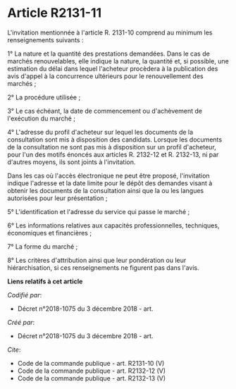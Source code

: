 # Article R2131-11

L'invitation mentionnée à l'article R. 2131-10 comprend au minimum les renseignements suivants : 

1° La nature et la quantité des prestations demandées. Dans le cas de marchés renouvelables, elle indique la nature, la
quantité et, si possible, une estimation du délai dans lequel l'acheteur procèdera à la publication des avis d'appel à la
concurrence ultérieurs pour le renouvellement des marchés ; 

2° La procédure utilisée ; 

3° Le cas échéant, la date de commencement ou d'achèvement de l'exécution du marché ; 

4° L'adresse du profil d'acheteur sur lequel les documents de la consultation sont mis à disposition des candidats. Lorsque
les documents de la consultation ne sont pas mis à disposition sur un profil d'acheteur, pour l'un des motifs énoncés aux
articles R. 2132-12 et R. 2132-13, ni par d'autres moyens, ils sont joints à l'invitation. 

Dans les cas où l'accès électronique ne peut être proposé, l'invitation indique l'adresse et la date limite pour le dépôt des
demandes visant à obtenir les documents de la consultation ainsi que la ou les langues autorisées pour leur présentation ; 

5° L'identification et l'adresse du service qui passe le marché ; 

6° Les informations relatives aux capacités professionnelles, techniques, économiques et financières ; 

7° La forme du marché ; 

8° Les critères d'attribution ainsi que leur pondération ou leur hiérarchisation, si ces renseignements ne figurent pas dans
l'avis.

**Liens relatifs à cet article**

_Codifié par_:

  - Décret n°2018-1075 du 3 décembre 2018 - art.

_Créé par_:

  - Décret n°2018-1075 du 3 décembre 2018 - art.

_Cite_:

  - Code de la commande publique - art. R2131-10 (V)
  - Code de la commande publique - art. R2132-12 (V)
  - Code de la commande publique - art. R2132-13 (V)

